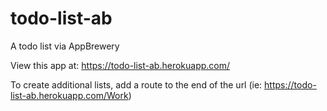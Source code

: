 # todo-list-ab

A todo list via AppBrewery

View this app at: https://todo-list-ab.herokuapp.com/

To create additional lists, add a route to the end of the url (ie: https://todo-list-ab.herokuapp.com/Work)

